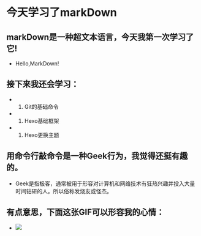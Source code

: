 # **今天学习了markDown**
## markDown是一种超文本语言，今天我第一次学习了它!
* Hello,MarkDown!
## 接下来我还会学习：
* 1. Git的基础命令
* 1. Hexo基础框架
* 1. Hexo更换主题
## 用命令行敲命令是一种Geek行为，我觉得还挺有趣的。
* Geek是指极客，通常被用于形容对计算机和网络技术有狂热兴趣并投入大量时间钻研的人。所以俗称发烧友或怪杰。
## 有点意思，下面这张GIF可以形容我的心情：
* ![](https://qgt-style.oss-cn-hangzhou.aliyuncs.com/newcoursep4/g1/g1-2-2/tenor.gif)
